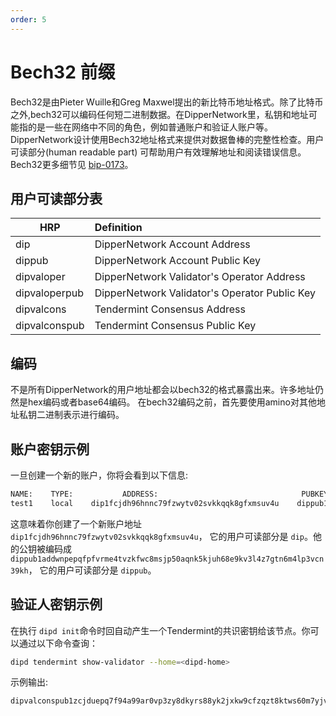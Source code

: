 ```yaml
---
order: 5
---
```


# Bech32 前缀

Bech32是由Pieter Wuille和Greg Maxwel提出的新比特币地址格式。除了比特币之外,bech32可以编码任何短二进制数据。在DipperNetwork里，私钥和地址可能指的是一些在网络中不同的角色，例如普通账户和验证人账户等。DipperNetwork设计使用Bech32地址格式来提供对数据鲁棒的完整性检查。用户可读部分(human readable part) 可帮助用户有效理解地址和阅读错误信息。Bech32更多细节见 [bip-0173](https://github.com/bitcoin/bips/blob/master/bip-0173.mediawiki)。

## 用户可读部分表

| HRP | Definition                              |
| --- | :-------------------------------------- |
| dip | DipperNetwork Account Address                 |
| dippub | DipperNetwork Account Public Key              |
| dipvaloper | DipperNetwork Validator's Operator Address    |
| dipvaloperpub | DipperNetwork Validator's Operator Public Key |
| dipvalcons | Tendermint Consensus Address            |
| dipvalconspub | Tendermint Consensus Public Key         |

## 编码

不是所有DipperNetwork的用户地址都会以bech32的格式暴露出来。许多地址仍然是hex编码或者base64编码。 在bech32编码之前，首先要使用amino对其他地址私钥二进制表示进行编码。

## 账户密钥示例

一旦创建一个新的账户，你将会看到以下信息:

```bash
NAME:    TYPE:           ADDRESS:                                PUBKEY:
test1    local    dip1fcjdh96hnnc79fzwytv02svkkqqk8gfxmsuv4u    dippub1addwnpepqfpfvrme4tvzkfwc8msjp50aqnk5kjuh68e9kv3l4z7gtn6m4lp3vcn39kh
```

这意味着你创建了一个新账户地址 `dip1fcjdh96hnnc79fzwytv02svkkqqk8gfxmsuv4u`， 它的用户可读部分是 `dip`。他的公钥被编码成  `dippub1addwnpepqfpfvrme4tvzkfwc8msjp50aqnk5kjuh68e9kv3l4z7gtn6m4lp3vcn39kh`， 它的用户可读部分是 `dippub`。

## 验证人密钥示例

在执行 `dipd init`命令时回自动产生一个Tendermint的共识密钥给该节点。你可以通过以下命令查询：

```bash
dipd tendermint show-validator --home=<dipd-home>
```

示例输出:

```bash
dipvalconspub1zcjduepq7f94a99ar0vp3zy8dkyrs88yk2jxkw9cfzqzt8ktws60m7yjv6fsgw4mtd
```
